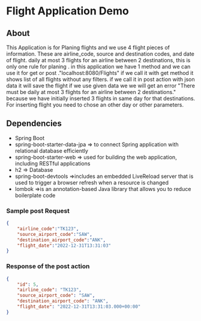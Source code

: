 #  Flight Application Demo

## About

This Application is for Planing flights and we use 4 flight pieces of information. These are airline_code, source and destination codes, and date of flight.
daily at most 3 flights for an airline between 2 destinations, this is only one rule for planing .
in this application we have 1 method and we can use it for get or post ."localhost:8080/Flights" 
if we call it with get method it shows list of all flights without any filters.
if we call it in post action with json data it will save the flight
if we use given data we we will get an error "There must be daily at most 3 flights for an airline between 2 destinations."
because we have initially inserted 3 flights in same day for that destinations.
For inserting flight you need to chose an other day or other parameters.


## Dependencies

- Spring Boot
- spring-boot-starter-data-jpa    => to connect Spring application with relational database efficiently
- spring-boot-starter-web         => used for building the web application, including RESTful applications
- h2                              => Database 
- spring-boot-devtools            =>includes an embedded LiveReload server that is used to trigger a browser refresh when a resource is changed
- lombok                          =>is an annotation-based Java library that allows you to reduce boilerplate code

### Sample post Request

```json
{
    "airline_code":"TK123",
    "source_airport_code":"SAW",
    "destination_airport_code":"ANK",
    "flight_date":"2022-12-31T13:31:03"
}
```

### Response of the post action

```json
{
    "id": 5,
    "airline_code": "TK123",
    "source_airport_code": "SAW",
    "destination_airport_code": "ANK",
    "flight_date": "2022-12-31T13:31:03.000+00:00"
}
```
